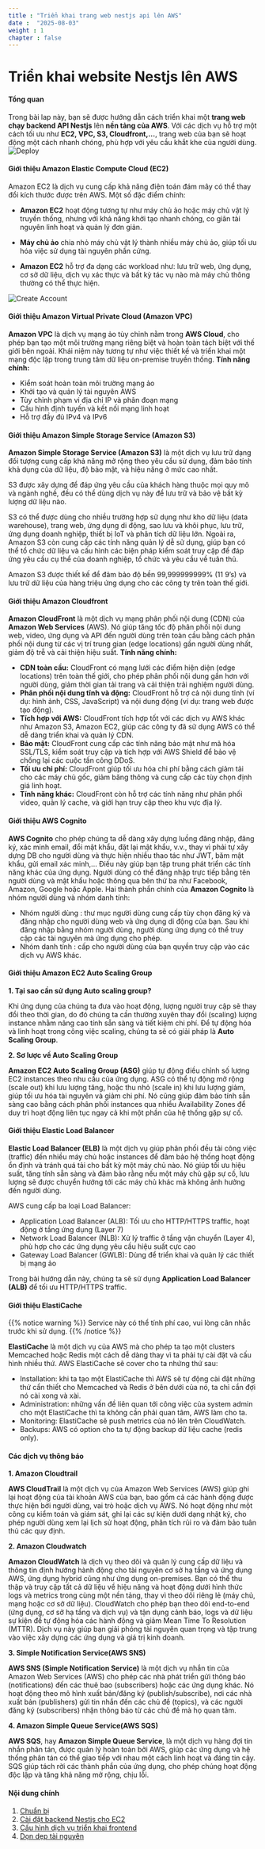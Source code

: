 ```yaml
---
title : "Triển khai trang web nestjs api lên AWS"
date :  "2025-08-03"
weight : 1 
chapter : false
---
```


# Triển khai website Nestjs lên AWS

#### Tổng quan

Trong bài lap này, bạn sẽ được hướng dẫn cách triển khai một **trang web chạy backend API Nestjs** lên **nền tảng của AWS**. Với các dịch vụ hỗ trợ một cách tối ưu như **EC2, VPC, S3, Cloudfront,...**, trang web của bạn sẽ hoạt động một cách nhanh chóng, phù hợp với yêu cầu khắt khe của người dùng.
![Deploy](/images/1/Diagram.png)

#### Giới thiệu Amazon Elastic Compute Cloud (EC2)

Amazon EC2 là dịch vụ cung cấp khả năng điện toán đám mây có thể thay đổi kích thước được trên AWS. Một số đặc điểm chính:
- **Amazon EC2** hoạt động tương tự như máy chủ ảo hoặc máy chủ vật lý truyền thống, nhưng với khả năng khởi tạo nhanh chóng, co giãn tài nguyên linh hoạt và quản lý đơn giản.
- **Máy chủ ảo** chia nhỏ máy chủ vật lý thành nhiều máy chủ ảo, giúp tối ưu hóa việc sử dụng tài nguyên phần cứng.

- **Amazon EC2** hỗ trợ đa dạng các workload như: lưu trữ web, ứng dụng, cơ sở dữ liệu, dịch vụ xác thực và bất kỳ tác vụ nào mà máy chủ thông thường có thể thực hiện.

![Create Account](/images/1/h1.jpeg)

#### Giới thiệu Amazon Virtual Private Cloud (Amazon VPC)

**Amazon VPC** là dịch vụ mạng ảo tùy chỉnh nằm trong **AWS Cloud**, cho phép bạn tạo một môi trường mạng riêng biệt và hoàn toàn tách biệt với thế giới bên ngoài. Khái niệm này tương tự như việc thiết kế và triển khai một mạng độc lập trong trung tâm dữ liệu on-premise truyền thống.
**Tính năng chính:**
- Kiểm soát hoàn toàn môi trường mạng ảo
- Khởi tạo và quản lý tài nguyên AWS
- Tùy chỉnh phạm vi địa chỉ IP và phân đoạn mạng
- Cấu hình định tuyến và kết nối mạng linh hoạt
- Hỗ trợ đầy đủ IPv4 và IPv6

#### Giới thiệu Amazon Simple Storage Service (Amazon S3) 

**Amazon Simple Storage Service (Amazon S3)** là một dịch vụ lưu trữ dạng đối tượng cung cấp khả năng mở rộng theo yêu cầu sử dụng, đảm bảo tính khả dụng của dữ liệu, độ bảo mật, và hiệu năng ở mức cao nhất.

S3 được xây dựng để đáp ứng yêu cầu của khách hàng thuộc mọi quy mô và ngành nghề, đều có thể dùng dịch vụ này để lưu trữ và bảo vệ bất kỳ lượng dữ liệu nào.

S3 có thể được dùng cho nhiều trường hợp sử dụng như kho dữ liệu (data warehouse), trang web, ứng dụng di động, sao lưu và khôi phục, lưu trữ, ứng dụng doanh nghiệp, thiết bị IoT và phân tích dữ liệu lớn. Ngoài ra, Amazon S3 còn cung cấp các tính năng quản lý dễ sử dụng, giúp bạn có thể tổ chức dữ liệu và cấu hình các biện pháp kiểm soát truy cập để đáp ứng yêu cầu cụ thể của doanh nghiệp, tổ chức và yêu cầu về tuân thủ.

Amazon S3 được thiết kế để đảm bảo độ bền 99,999999999% (11 9’s) và lưu trữ dữ liệu của hàng triệu ứng dụng cho các công ty trên toàn thế giới.

#### Giới thiệu Amazon Cloudfront

**Amazon CloudFront** là một dịch vụ mạng phân phối nội dung (CDN) của **Amazon Web Services** (AWS). Nó giúp tăng tốc độ phân phối nội dung web, video, ứng dụng và API đến người dùng trên toàn cầu bằng cách phân phối nội dung từ các vị trí trung gian (edge locations) gần người dùng nhất, giảm độ trễ và cải thiện hiệu suất. 
**Tính năng chính:**
- **CDN toàn cầu:** CloudFront có mạng lưới các điểm hiện diện (edge locations) trên toàn thế giới, cho phép phân phối nội dung gần hơn với người dùng, giảm thời gian tải trang và cải thiện trải nghiệm người dùng. 
- **Phân phối nội dung tĩnh và động:** CloudFront hỗ trợ cả nội dung tĩnh (ví dụ: hình ảnh, CSS, JavaScript) và nội dung động (ví dụ: trang web được tạo động). 
- **Tích hợp với AWS:** CloudFront tích hợp tốt với các dịch vụ AWS khác như Amazon S3, Amazon EC2, giúp các công ty đã sử dụng AWS có thể dễ dàng triển khai và quản lý CDN. 
- **Bảo mật:** CloudFront cung cấp các tính năng bảo mật như mã hóa SSL/TLS, kiểm soát truy cập và tích hợp với AWS Shield để bảo vệ chống lại các cuộc tấn công DDoS. 
- **Tối ưu chi phí:** CloudFront giúp tối ưu hóa chi phí bằng cách giảm tải cho các máy chủ gốc, giảm băng thông và cung cấp các tùy chọn định giá linh hoạt. 
- **Tính năng khác:** CloudFront còn hỗ trợ các tính năng như phân phối video, quản lý cache, và giới hạn truy cập theo khu vực địa lý. 

#### Giới thiệu AWS Cognito

**AWS Cognito** cho phép chúng ta dễ dàng xây dựng luồng đăng nhập, đăng ký, xác minh email, đổi mật khẩu, đặt lại mật khẩu, v.v., thay vì phải tự xây dựng DB cho người dùng và thực hiện nhiều thao tác như JWT, băm mật khẩu, gửi email xác minh,... Điều này giúp bạn tập trung phát triển các tính năng khác của ứng dụng. Người dùng có thể đăng nhập trực tiếp bằng tên người dùng và mật khẩu hoặc thông qua bên thứ ba như Facebook, Amazon, Google hoặc Apple.
Hai thành phần chính của **Amazon Cognito** là nhóm người dùng và nhóm danh tính:

- Nhóm người dùng : thư mục người dùng cung cấp tùy chọn đăng ký và đăng nhập cho người dùng web và ứng dụng di động của bạn. Sau khi đăng nhập bằng nhóm người dùng, người dùng ứng dụng có thể truy cập các tài nguyên mà ứng dụng cho phép.
- Nhóm danh tính : cấp cho người dùng của bạn quyền truy cập vào các dịch vụ AWS khác.

#### Giới thiệu Amazon EC2 Auto Scaling Group

**1. Tại sao cần sử dụng Auto scaling group?**

Khi ứng dụng của chúng ta đưa vào hoạt động, lượng người truy cập sẽ thay đổi theo thời gian, do đó chúng ta cần thường xuyên thay đổi (scaling) lượng instance nhằm nâng cao tính sẵn sàng và tiết kiệm chi phí. Để tự động hóa và linh hoạt trong công việc scaling, chúng ta sẽ có giải pháp là **Auto Scaling Group**.

**2. Sơ lược về Auto Scaling Group**

**Amazon EC2 Auto Scaling Group (ASG)** giúp tự động điều chỉnh số lượng EC2 instances theo nhu cầu của ứng dụng. ASG có thể tự động mở rộng (scale out) khi lưu lượng tăng, hoặc thu nhỏ (scale in) khi lưu lượng giảm, giúp tối ưu hóa tài nguyên và giảm chi phí. Nó cũng giúp đảm bảo tính sẵn sàng cao bằng cách phân phối instances qua nhiều Availability Zones để duy trì hoạt động liên tục ngay cả khi một phần của hệ thống gặp sự cố.

#### Giới thiệu Elastic Load Balancer

**Elastic Load Balancer (ELB)** là một dịch vụ giúp phân phối đều tải công việc (traffic) đến nhiều máy chủ hoặc instances để đảm bảo hệ thống hoạt động ổn định và tránh quá tải cho bất kỳ một máy chủ nào. Nó giúp tối ưu hiệu suất, tăng tính sẵn sàng và đảm bảo rằng nếu một máy chủ gặp sự cố, lưu lượng sẽ được chuyển hướng tới các máy chủ khác mà không ảnh hưởng đến người dùng.

AWS cung cấp ba loại Load Balancer:

- Application Load Balancer (ALB): Tối ưu cho HTTP/HTTPS traffic, hoạt động ở tầng ứng dụng (Layer 7)
- Network Load Balancer (NLB): Xử lý traffic ở tầng vận chuyển (Layer 4), phù hợp cho các ứng dụng yêu cầu hiệu suất cực cao
- Gateway Load Balancer (GWLB): Dùng để triển khai và quản lý các thiết bị mạng ảo

Trong bài hướng dẫn này, chúng ta sẽ sử dụng **Application Load Balancer (ALB)** để tối ưu HTTP/HTTPS traffic.

#### Giới thiệu ElastiCache

{{% notice warning %}}
Service này có thể tính phí cao, vui lòng cân nhắc trước khi sử dụng. 
{{% /notice %}}

**ElastiCache** là một dịch vụ của AWS mà cho phép ta tạo một clusters Memcached hoặc Redis một cách dễ dàng thay vì ta phải tự cài đặt và cấu hình nhiều thứ. 
AWS ElastiCache sẽ cover cho ta nhứng thứ sau:

- Installation: khi ta tạo một ElastiCache thì AWS sẽ tự động cài đặt những thứ cần thiết cho Memcached và Redis ở bên dưới của nó, ta chỉ cần đợi nó cài xong và xài.
- Administration: những vấn đề liên quan tới công việc của system admin cho một ElastiCache thì ta không cần phải quan tâm, AWS làm cho ta.
- Monitoring: ElastiCache sẽ push metrics của nó lên trên CloudWatch.
- Backups: AWS có option cho ta tự động backup dữ liệu cache (redis only).

#### Các dịch vụ thông báo

**1. Amazon Cloudtrail**

**AWS CloudTrail** là một dịch vụ của Amazon Web Services (AWS) giúp ghi lại hoạt động của tài khoản AWS của bạn, bao gồm cả các hành động được thực hiện bởi người dùng, vai trò hoặc dịch vụ AWS. Nó hoạt động như một công cụ kiểm toán và giám sát, ghi lại các sự kiện dưới dạng nhật ký, cho phép người dùng xem lại lịch sử hoạt động, phân tích rủi ro và đảm bảo tuân thủ các quy định. 

**2. Amazon Cloudwatch**

**Amazon CloudWatch** là dịch vụ theo dõi và quản lý cung cấp dữ liệu và thông tin định hướng hành động cho tài nguyên cơ sở hạ tầng và ứng dụng AWS, ứng dụng hybrid cũng như ứng dụng on-premises. Bạn có thể thu thập và truy cập tất cả dữ liệu về hiệu năng và hoạt động dưới hình thức logs và metrics trong cùng một nền tảng, thay vì theo dõi riêng lẻ (máy chủ, mạng hoặc cơ sở dữ liệu). CloudWatch cho phép bạn theo dõi end-to-end (ứng dụng, cơ sở hạ tầng và dịch vụ) và tận dụng cảnh báo, logs và dữ liệu sự kiện để tự động hóa các hành động và giảm Mean Time To Resolution (MTTR). Dịch vụ này giúp bạn giải phóng tài nguyên quan trọng và tập trung vào việc xây dựng các ứng dụng và giá trị kinh doanh.

**3. Simple Notification Service(AWS SNS)**

**AWS SNS (Simple Notification Service)** là một dịch vụ nhắn tin của Amazon Web Services (AWS) cho phép các nhà phát triển gửi thông báo (notifications) đến các thuê bao (subscribers) hoặc các ứng dụng khác. Nó hoạt động theo mô hình xuất bản/đăng ký (publish/subscribe), nơi các nhà xuất bản (publishers) gửi tin nhắn đến các chủ đề (topics), và các người đăng ký (subscribers) nhận thông báo từ các chủ đề mà họ quan tâm. 

**4. Amazon Simple Queue Service(AWS SQS)**

**AWS SQS**, hay **Amazon Simple Queue Service**, là một dịch vụ hàng đợi tin nhắn phân tán, được quản lý hoàn toàn bởi AWS, giúp các ứng dụng và hệ thống phân tán có thể giao tiếp với nhau một cách linh hoạt và đáng tin cậy. SQS giúp tách rời các thành phần của ứng dụng, cho phép chúng hoạt động độc lập và tăng khả năng mở rộng, chịu lỗi. 


#### Nội dung chính

1. [Chuẩn bị](1-create-new-aws-account/)
2. [Cài đặt backend Nestjs cho EC2](2-mfa-setup-for-aws-user-(root)/)
3. [Cấu hình dịch vụ triển khai frontend](3-Config-service-hosting-front-end/)
4. [Dọn dẹp tài nguyên](4-verify-new-account/)